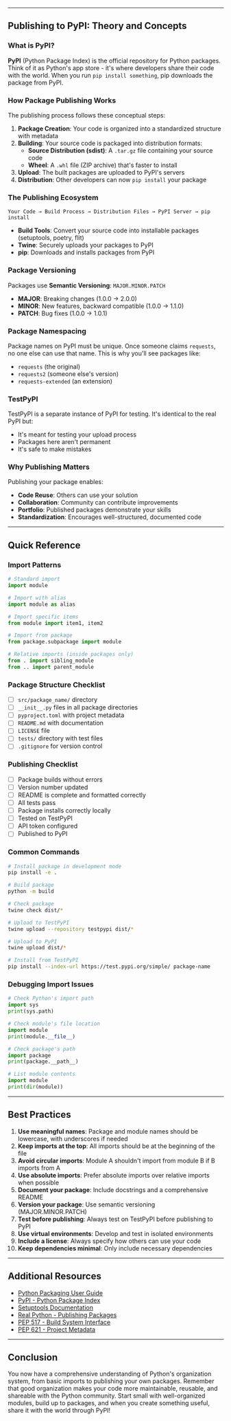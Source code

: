 
---

## Publishing to PyPI: Theory and Concepts

### What is PyPI?

**PyPI** (Python Package Index) is the official repository for Python packages. Think of it as Python's app store - it's where developers share their code with the world. When you run `pip install something`, pip downloads the package from PyPI.

### How Package Publishing Works

The publishing process follows these conceptual steps:

1. **Package Creation**: Your code is organized into a standardized structure with metadata
2. **Building**: Your source code is packaged into distribution formats:
   - **Source Distribution (sdist)**: A `.tar.gz` file containing your source code
   - **Wheel**: A `.whl` file (ZIP archive) that's faster to install
3. **Upload**: The built packages are uploaded to PyPI's servers
4. **Distribution**: Other developers can now `pip install` your package

### The Publishing Ecosystem

```
Your Code → Build Process → Distribution Files → PyPI Server → pip install
```

- **Build Tools**: Convert your source code into installable packages (setuptools, poetry, flit)
- **Twine**: Securely uploads your packages to PyPI
- **pip**: Downloads and installs packages from PyPI

### Package Versioning

Packages use **Semantic Versioning**: `MAJOR.MINOR.PATCH`
- **MAJOR**: Breaking changes (1.0.0 → 2.0.0)
- **MINOR**: New features, backward compatible (1.0.0 → 1.1.0)  
- **PATCH**: Bug fixes (1.0.0 → 1.0.1)

### Package Namespacing

Package names on PyPI must be unique. Once someone claims `requests`, no one else can use that name. This is why you'll see packages like:
- `requests` (the original)
- `requests2` (someone else's version)
- `requests-extended` (an extension)

### TestPyPI

TestPyPI is a separate instance of PyPI for testing. It's identical to the real PyPI but:
- It's meant for testing your upload process
- Packages here aren't permanent
- It's safe to make mistakes

### Why Publishing Matters

Publishing your package enables:
- **Code Reuse**: Others can use your solution
- **Collaboration**: Community can contribute improvements
- **Portfolio**: Published packages demonstrate your skills
- **Standardization**: Encourages well-structured, documented code

---

## Quick Reference

### Import Patterns
```python
# Standard import
import module

# Import with alias
import module as alias

# Import specific items
from module import item1, item2

# Import from package
from package.subpackage import module

# Relative imports (inside packages only)
from . import sibling_module
from .. import parent_module
```

### Package Structure Checklist
- [ ] `src/package_name/` directory
- [ ] `__init__.py` files in all package directories
- [ ] `pyproject.toml` with project metadata
- [ ] `README.md` with documentation
- [ ] `LICENSE` file
- [ ] `tests/` directory with test files
- [ ] `.gitignore` for version control

### Publishing Checklist
- [ ] Package builds without errors
- [ ] Version number updated
- [ ] README is complete and formatted correctly
- [ ] All tests pass
- [ ] Package installs correctly locally
- [ ] Tested on TestPyPI
- [ ] API token configured
- [ ] Published to PyPI

### Common Commands
```bash
# Install package in development mode
pip install -e .

# Build package
python -m build

# Check package
twine check dist/*

# Upload to TestPyPI
twine upload --repository testpypi dist/*

# Upload to PyPI
twine upload dist/*

# Install from TestPyPI
pip install --index-url https://test.pypi.org/simple/ package-name
```

### Debugging Import Issues
```python
# Check Python's import path
import sys
print(sys.path)

# Check module's file location
import module
print(module.__file__)

# Check package's path
import package
print(package.__path__)

# List module contents
import module
print(dir(module))
```

---

## Best Practices

1. **Use meaningful names**: Package and module names should be lowercase, with underscores if needed
2. **Keep imports at the top**: All imports should be at the beginning of the file
3. **Avoid circular imports**: Module A shouldn't import from module B if B imports from A
4. **Use absolute imports**: Prefer absolute imports over relative imports when possible
5. **Document your package**: Include docstrings and a comprehensive README
6. **Version your package**: Use semantic versioning (MAJOR.MINOR.PATCH)
7. **Test before publishing**: Always test on TestPyPI before publishing to PyPI
8. **Use virtual environments**: Develop and test in isolated environments
9. **Include a license**: Always specify how others can use your code
10. **Keep dependencies minimal**: Only include necessary dependencies

---

## Additional Resources

- [Python Packaging User Guide](https://packaging.python.org/)
- [PyPI - Python Package Index](https://pypi.org/)
- [Setuptools Documentation](https://setuptools.pypa.io/)
- [Real Python - Publishing Packages](https://realpython.com/pypi-publish-python-package/)
- [PEP 517 - Build System Interface](https://www.python.org/dev/peps/pep-0517/)
- [PEP 621 - Project Metadata](https://www.python.org/dev/peps/pep-0621/)

---

## Conclusion

You now have a comprehensive understanding of Python's organization system, from basic imports to publishing your own packages. Remember that good organization makes your code more maintainable, reusable, and shareable with the Python community. Start small with well-organized modules, build up to packages, and when you create something useful, share it with the world through PyPI!